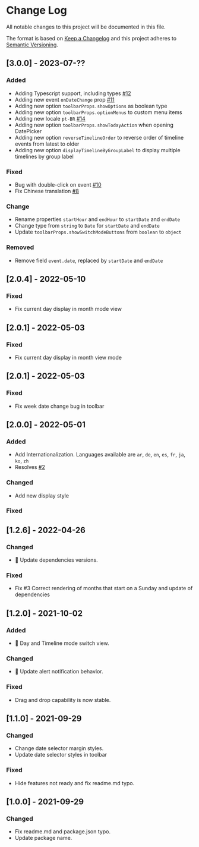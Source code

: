 # Change Log

All notable changes to this project will be documented in this file.

The format is based on [Keep a Changelog](http://keepachangelog.com/)
and this project adheres to [Semantic Versioning](http://semver.org/).

## [3.0.0] - 2023-07-??

### Added

- Adding Typescript support, including types [#12](https://github.com/rouftom/react-mui-scheduler/issues/12)
- Adding new event `onDateChange` prop [#11](https://github.com/rouftom/react-mui-scheduler/issues/11)
- Adding new option `toolbarProps.showOptions` as boolean type
- Adding new option `toolbarProps.optionMenus` to custom menu items
- Adding new locale `pt-BR` [#14](https://github.com/rouftom/react-mui-scheduler/pull/14)
- Adding new option `toolbarProps.showTodayAction` when opening DatePicker
- Adding new option `reverseTimelineOrder` to reverse order of timeline events from latest to older
- Adding new option `displayTimelineByGroupLabel` to display multiple timelines by group label

### Fixed

- Bug with double-click on event [#10](https://github.com/rouftom/react-mui-scheduler/issues/10)
- Fix Chinese translation [#8](https://github.com/rouftom/react-mui-scheduler/pull/8)

### Change

- Rename properties `startHour` and `endHour` to `startDate` and `endDate`
- Change type from `string` to `Date` for `startDate` and `endDate`
- Update `toolbarProps.showSwitchModeButtons` from `boolean` to `object`

### Removed

- Remove field `event.date`, replaced by `startDate` and `endDate`

## [2.0.4] - 2022-05-10

### Fixed

- Fix current day display in month mode view

## [2.0.1] - 2022-05-03

### Fixed

- Fix current day display in month view mode

## [2.0.1] - 2022-05-03

### Fixed

- Fix week date change bug in toolbar

## [2.0.0] - 2022-05-01

### Added

- Add Internationalization. Languages available are `ar`, `de`, `en`, `es`, `fr`, `ja`, `ko`, `zh`
- Resolves [#2](https://github.com/rouftom/react-mui-scheduler/issues/2)

### Changed

- Add new display style

### Fixed

## [1.2.6] - 2022-04-26

### Changed

- 📢 Update dependencies versions.

### Fixed

- Fix #3 Correct rendering of months that start on a Sunday and update of dependencies

## [1.2.0] - 2021-10-02

### Added

- 🥳 Day and Timeline mode switch view.

### Changed

- 📢 Update alert notification behavior.

### Fixed

- Drag and drop capability is now stable.

## [1.1.0] - 2021-09-29

### Changed

- Change date selector margin styles.
- Update date selector styles in toolbar

### Fixed

- Hide features not ready and fix readme.md typo.

## [1.0.0] - 2021-09-29

### Changed

- Fix readme.md and package.json typo.
- Update package name.
